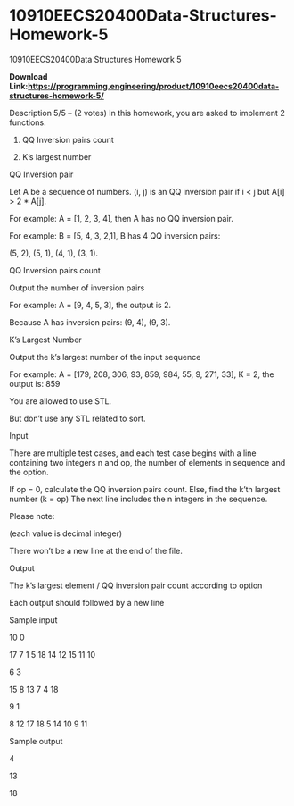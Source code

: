 # 10910EECS20400Data-Structures-Homework-5
10910EECS20400Data Structures Homework 5

**Download Link:https://programming.engineering/product/10910eecs20400data-structures-homework-5/**

Description
5/5 – (2 votes)
In this homework, you are asked to implement 2 functions.

1. QQ Inversion pairs count

2. K’s largest number

QQ Inversion pair

Let A be a sequence of numbers. (i, j) is an QQ inversion pair if i < j but A[i] > 2 * A[j].

For example: A = [1, 2, 3, 4], then A has no QQ inversion pair.

For example: B = [5, 4, 3, 2,1], B has 4 QQ inversion pairs:

(5, 2), (5, 1), (4, 1), (3, 1).

QQ Inversion pairs count

Output the number of inversion pairs

For example: A = [9, 4, 5, 3], the output is 2.

Because A has inversion pairs: (9, 4), (9, 3).

K’s Largest Number

Output the k’s largest number of the input sequence

For example: A = [179, 208, 306, 93, 859, 984, 55, 9, 271, 33], K = 2, the output is: 859

You are allowed to use STL.

But don’t use any STL related to sort.

Input

There are multiple test cases, and each test case begins with a line containing two integers n and op, the number of elements in sequence and the option.

If op = 0, calculate the QQ inversion pairs count.
Else, find the k’th largest number (k = op)
The next line includes the n integers in the sequence.

Please note:

(each value is decimal integer)

There won’t be a new line at the end of the file.

Output

The k’s largest element / QQ inversion pair count according to option

Each output should followed by a new line

Sample input

10 0

17 7 1 5 18 14 12 15 11 10

6 3

15 8 13 7 4 18

9 1

8 12 17 18 5 14 10 9 11

Sample output

4

13

18
